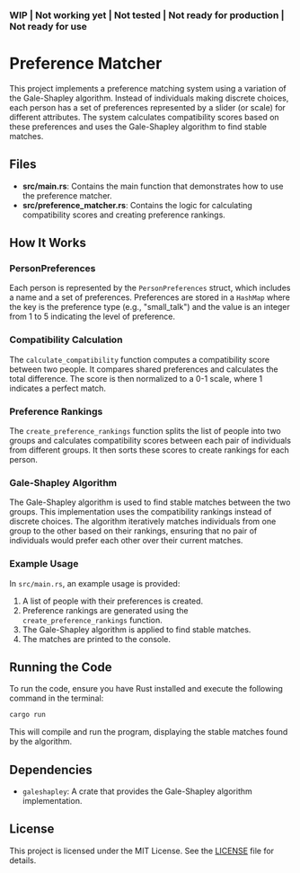 ### WIP | Not working yet | Not tested | Not ready for production | Not ready for use

# Preference Matcher

This project implements a preference matching system using a variation of the Gale-Shapley algorithm. Instead of individuals making discrete choices, each person has a set of preferences represented by a slider (or scale) for different attributes. The system calculates compatibility scores based on these preferences and uses the Gale-Shapley algorithm to find stable matches.

## Files

- **src/main.rs**: Contains the main function that demonstrates how to use the preference matcher.
- **src/preference_matcher.rs**: Contains the logic for calculating compatibility scores and creating preference rankings.

## How It Works

### PersonPreferences

Each person is represented by the `PersonPreferences` struct, which includes a name and a set of preferences. Preferences are stored in a `HashMap` where the key is the preference type (e.g., "small_talk") and the value is an integer from 1 to 5 indicating the level of preference.

### Compatibility Calculation

The `calculate_compatibility` function computes a compatibility score between two people. It compares shared preferences and calculates the total difference. The score is then normalized to a 0-1 scale, where 1 indicates a perfect match.

### Preference Rankings

The `create_preference_rankings` function splits the list of people into two groups and calculates compatibility scores between each pair of individuals from different groups. It then sorts these scores to create rankings for each person.

### Gale-Shapley Algorithm

The Gale-Shapley algorithm is used to find stable matches between the two groups. This implementation uses the compatibility rankings instead of discrete choices. The algorithm iteratively matches individuals from one group to the other based on their rankings, ensuring that no pair of individuals would prefer each other over their current matches.

### Example Usage

In `src/main.rs`, an example usage is provided:

1. A list of people with their preferences is created.
2. Preference rankings are generated using the `create_preference_rankings` function.
3. The Gale-Shapley algorithm is applied to find stable matches.
4. The matches are printed to the console.

## Running the Code

To run the code, ensure you have Rust installed and execute the following command in the terminal:
```bash
cargo run
```

This will compile and run the program, displaying the stable matches found by the algorithm.

## Dependencies

- `galeshapley`: A crate that provides the Gale-Shapley algorithm implementation.

## License

This project is licensed under the MIT License. See the [LICENSE](LICENSE) file for details.

